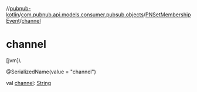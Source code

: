 //[pubnub-kotlin](../../../index.md)/[com.pubnub.api.models.consumer.pubsub.objects](../index.md)/[PNSetMembershipEvent](index.md)/[channel](channel.md)

# channel

[jvm]\

@SerializedName(value = &quot;channel&quot;)

val [channel](channel.md): [String](https://kotlinlang.org/api/latest/jvm/stdlib/kotlin/-string/index.html)
